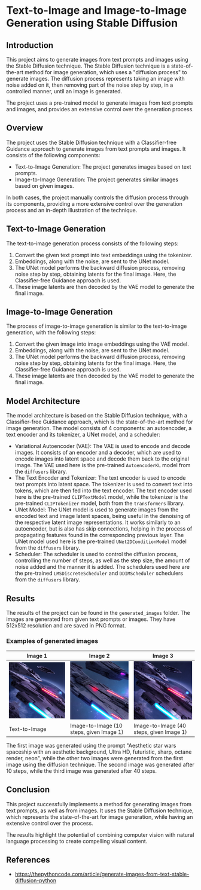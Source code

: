 # Text-to-Image and Image-to-Image Generation using Stable Diffusion

## Introduction

This project aims to generate images from text prompts and images using the Stable Diffusion technique. The Stable Diffusion technique is a state-of-the-art method for image generation, which uses a "diffusion process" to generate images. 
The diffusion process represents taking an image with noise added on it, then removing part of the noise step by step, in a controlled manner, until an image is generated.

The project uses a pre-trained model to generate images from text prompts and images, and provides an extensive control over the generation process.

## Overview

The project uses the Stable Diffusion technique with a Classifier-free Guidance approach to generate images from text prompts and images. It consists of the following components:

- Text-to-Image Generation: The project generates images based on text prompts.
- Image-to-Image Generation: The project generates similar images based on given images.

In both cases, the project manually controls the diffusion process through its components, providing a more extensive control over the generation process and an in-depth illustration of the technique.

## Text-to-Image Generation

The text-to-image generation process consists of the following steps:

1. Convert the given text prompt into text embeddings using the tokenizer.
2. Embeddings, along with the noise, are sent to the UNet model.
3. The UNet model performs the backward diffusion process, removing noise step by step, obtaining latents for the final image. Here, the Classifier-free Guidance approach is used.
4. These image latents are then decoded by the VAE model to generate the final image.

## Image-to-Image Generation

The process of image-to-image generation is similar to the text-to-image generation, with the following steps:

1. Convert the given image into image embeddings using the VAE model.
2. Embeddings, along with the noise, are sent to the UNet model.
3. The UNet model performs the backward diffusion process, removing noise step by step, obtaining latents for the final image. Here, the Classifier-free Guidance approach is used.
4. These image latents are then decoded by the VAE model to generate the final image.

## Model Architecture

The model architecture is based on the Stable Diffusion technique, with a Classifier-free Guidance approach, which is the state-of-the-art method for image generation. The model consists of 4 components: an autoencoder, a text encoder and its tokenizer, a UNet model, and a scheduler:

- Variational Autoencoder (VAE): The VAE is used to encode and decode images. It consists of an encoder and a decoder, which are used to encode images into latent space and decode them back to the original image. The VAE used here is the pre-trained `AutoencoderKL` model from the `diffusers` library.
- The Text Encoder and Tokenizer: The text encoder is used to encode text prompts into latent space. The tokenizer is used to convert text into tokens, which are then fed into the text encoder. The text encoder used here is the pre-trained `CLIPTextModel` model, while the tokenizer is the pre-trained `CLIPTokenizer` model, both from the `transformers` library. 
- UNet Model: The UNet model is used to generate images from the encoded text and image latent spaces, being useful in the denoising of the respective latent image representations. It works similarly to an autoencoder, but is also has skip connections, helping in the process of propagating features found in the corresponding previous layer. The UNet model used here is the pre-trained `UNet2DConditionModel` model from the `diffusers` library.
- Scheduler: The scheduler is used to control the diffusion process, controlling the number of steps, as well as the step size, the amount of noise added and the manner it is added. The schedulers used here are the pre-trained `LMSDiscreteScheduler` and `DDIMScheduler` schedulers from the `diffusers` library.

## Results

The results of the project can be found in the `generated_images` folder. The images are generated from given text prompts or images. They have 512x512 resolution and are saved in PNG format.

### Examples of generated images

| Image 1                                                  | Image 2                                                   | Image 3                                                   |
|----------------------------------------------------------|-----------------------------------------------------------|-----------------------------------------------------------|
| ![Image 1](generated_images/spaceship_text_to_image.png) | ![Image 2](generated_images/spaceship_similar_image1.png) | ![Image 3](generated_images/spaceship_similar_image2.png) |
| Text-to-Image                                            | Image-to-Image (10 steps, given Image 1)                  | Image-to-Image (40 steps, given Image 1)                               |

The first image was generated using the prompt "Aesthetic star wars spaceship with an aesthetic background, Ultra HD, futuristic, sharp, octane render, neon", while the other two images were generated from the first image using the diffusion technique. The second image was generated after 10 steps, while the third image was generated after 40 steps.

## Conclusion

This project successfully implements a method for generating images from text prompts, as well as from images.
It uses the Stable Diffusion technique, which represents the state-of-the-art for image generation, while having an extensive control over the process. 

The results highlight the potential of combining computer vision with natural language processing to create compelling visual content.

## References

- https://thepythoncode.com/article/generate-images-from-text-stable-diffusion-python
